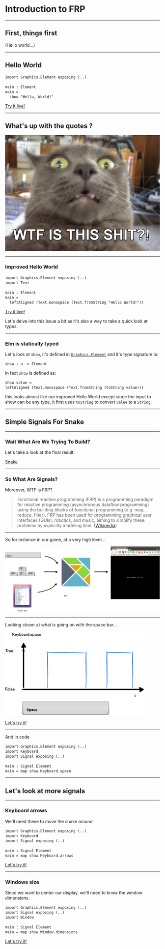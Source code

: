 # Introduction to FRP

---

## First, things first

(Hello world...) <!-- .element: class="fragment" data-fragment-index="1" -->

----

## Hello World

    import Graphics.Element exposing (..)

    main : Element
    main =
      show "Hello, World!"

[Try it live!](http://localhost:8000/HelloWorld.elm) <!-- .element: target="_blank" -->

----

## What's up with the quotes ?

![WTF](images/wtf-cat-meme.jpg)

----

### Improved Hello World

    import Graphics.Element exposing (..)
    import Text

    main : Element
    main =
      leftAligned (Text.monospace (Text.fromString "Hello World!"))

[Try it live!](http://localhost:8000/ImprovedHelloWorld.elm) <!-- .element: target="_blank" -->

Let's delve into this issue a bit as it's also a way to take a quick look at types.

----

### Elm is statically typed

Let's look at `show`, it's defined in [`Graphics.Element`](http://package.elm-lang.org/packages/elm-lang/core/2.0.1/Graphics-Element) <!-- .element: target="_blank" --> and it's type signature is:

    show : a -> Element

in fact `show` is defined as:

    show value =
    leftAligned (Text.monospace (Text.fromString (toString value)))

this looks almost like our improved Hello World except since the input to show can be any type, it first uses `toString` to convert `value` to a `String`.

---

## Simple Signals For Snake

----

### Wait What Are We Trying To Build?

Let's take a look at the final result.

[Snake](http://localhost:8000/Snake.elm) <!-- .element: target="_blank" -->

----

### So What Are Signals?

Moreover, WTF is FRP?

> Functional reactive programming (FRP) is a programming paradigm for reactive programming (asynchronous dataflow programming) using the building blocks of functional programming (e.g. map, reduce, filter). FRP has been used for programming graphical user interfaces (GUIs), robotics, and music, aiming to simplify these problems by explicitly modeling time. ([Wikipedia](http://en.wikipedia.org/wiki/Functional_reactive_programming))

----

So for instance in our game, at a very high level...

![Signals](images/Signals.png)

----

Looking closer at what is going on with the space bar...

![SpaceSignals](images/SpaceSignals.png)

[Let's try it!](http://localhost:8000/Spaces.elm) <!-- .element: target="_blank" -->

----

And in code

    import Graphics.Element exposing (..)
    import Keyboard
    import Signal exposing (..)

    main : Signal Element
    main = map show Keyboard.space

---

## Let's look at more signals

----

### Keyboard arrows

We'll need these to move the snake around

    import Graphics.Element exposing (..)
    import Keyboard
    import Signal exposing (..)

    main : Signal Element
    main = map show Keyboard.arrows

[Let's try it!](http://localhost:8000/Arrows.elm) <!-- .element: target="_blank" -->

----

### Windows size

Since we want to center our display, we'll need to know the window dimensions.

    import Graphics.Element exposing (..)
    import Signal exposing (..)
    import Window

    main : Signal Element
    main = map show Window.dimensions

[Let's try it!](http://localhost:8000/WindowSize.elm) <!-- .element: target="_blank" -->
